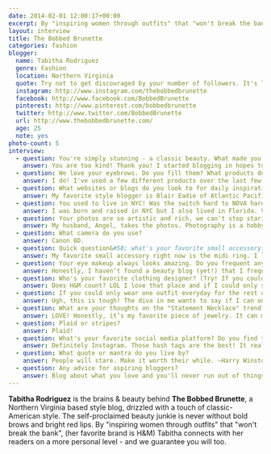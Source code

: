 ```yaml
---
date: 2014-02-01 12:00:17+00:00
excerpt: By "inspiring women through outfits" that "won't break the bank", (her favorite brand is H&M) Tabitha connects with her readers on a more personal level - and we guarantee you will too.
layout: interview
title: The Bobbed Brunette
categories: fashion
blogger:
  name: Tabitha Rodriguez
  genre: Fashion
  location: Northern Virginia
  quote: Try not to get discouraged by your number of followers. It's like having friends - better to have 1 best friend than 10 acquaintances.
  instagram: http://www.instagram.com/thebobbedbrunette
  facebook: http://www.facebook.com/BobbedBrunette
  pinterest: http://www.pinterest.com/bobbedbrunette
  twitter: http://www.twitter.com/BobbedBrunette
  url: http://www.thebobbedbrunette.com/
  age: 25
  note: yes
photo-count: 5
interview:
  - question: You're simply stunning - a classic beauty. What made you want to start blogging?
    answer: You are too kind! Thank you! I started blogging in hopes to show women that having great style doesn't always have to mean luxury. It's personality. Yes, I will admit that I have expensive taste and I love my investment pieces. But not every woman, including myself, can afford designer pieces all the time. I created The Bobbed Brunette to inspire women through outfits and to show them great style doesn't have to break the bank.
  - question: We love your eyebrows. Do you fill them? What products do you use to achieve such a flawless face?
    answer: I do! I've used a few different products over the last few months. My favs have been e.l.f. Studio Eye Brow Kit, Anastasia Brow Wiz, and Make Up Forever eyebrow pencil. I also am obsessed with Revlon's Photoready foundation! It really helps give that "flawless" look.
  - question: What websites or blogs do you look to for daily inspiration?
    answer: My favorite style blogger is Blair Eadie of Atlantic Pacific. She can do no wrong! I also get inspired by retail stores that come out with seasonal lookbooks. I love to go online and browse through JCrew and H&M's websites for outfit ideas.
  - question: You used to live in NYC! Was the switch hard to NOVA hard? How are you inspired by your new surroundings?
    answer: I was born and raised in NYC but I also lived in Florida. Virginia is the perfect median. So no, the switch wasn’t too bad. NOVA is so great because in a short drive north you're in DC and in a short drive south you're in Fredericksburg. You get the best of both worlds. It really allows you to experiment with your style without feeling like you’re sticking out and it also provides great variety for photo shoots!
  - question: Your photos are so artistic and rich, we can't stop staring. Who takes your photos?
    answer: My husband, Angel, takes the photos. Photography is a hobby of his so the blog is like our baby.
  - question: What camera do you use?
    answer: Canon 6D.
  - question: Quick question&#58; what's your favorite small accessory?
    answer: My favorite small accessory right now is the midi ring. I love how you can wear as many as you want and they just look so cool!
  - question: Your eye makeup always looks amazing. Do you frequent any beauty blogs for tips/advice?
    answer: Honestly, I haven’t found a beauty blog (yet!) that I frequent for inspiration. I mostly get my tips and advice from makeup artists on Instagram and YouTube. I also have beauty junkie family members who tell me what to do and what products to buy.
  - question: Who's your favorite clothing designer? (Try! If you could only shop one brand... what would it be?)
    answer: Does H&M count? LOL I love that place and if I could only shop one brand it would be H&M. They’re trendy and affordable, my two favorite things!
  - question: If you could only wear one outfit everyday for the rest of your life, what would it be?
    answer: Ugh, this is tough! The diva in me wants to say if I can only wear one outfit I'm going to look good! Something all black, under the knee, plunging neckline, and pointy toed shoes. In reality I'll probably end up in high rise skinny jeans, tucked in collar shirt, and a statement necklace. Oh, and a red lip of course!
  - question: What are your thoughts on the "Statement Necklace" trend?
    answer: LOVE! Honestly, it’s my favorite piece of jewelry. It can make the most boring outfit into something "blog worthy". They can be worn with everything!
  - question: Plaid or stripes?
    answer: Plaid!
  - question: What's your favorite social media platform? Do you find that it helps you with branding The Bobbed Brunette?
    answer: Definitely Instagram. Those hash tags are the best! It really helps with branding because it gives a face to the name.
  - question: What quote or mantra do you live by?
    answer: People will stare. Make it worth their while. –Harry Winston
  - question: Any advice for aspiring bloggers?
    answer: Blog about what you love and you'll never run out of things to say! Try not to get discouraged by your number of followers. It's like having friends - better to have 1 best friend than 10 acquaintances.
---
```


**Tabitha Rodriguez** is the brains & beauty behind **The Bobbed Brunette**, a Northern Virginia based style blog, drizzled with a touch of classic-American style. The self-proclaimed beauty junkie is never without bold brows and bright red lips. By "inspiring women through outfits" that "won't break the bank", (her favorite brand is H&M) Tabitha connects with her readers on a more personal level - and we guarantee you will too.